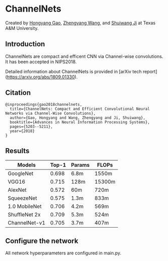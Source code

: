 # ChannelNets

Created by [Hongyang Gao](http://people.tamu.edu/~hongyang.gao/),
[Zhengyang Wang](http://people.tamu.edu/~zhengyang.wang/), and
[Shuiwang Ji](http://people.tamu.edu/~sji/) at Texas A&M University.

## Introduction

ChannelNets are compact and efficent CNN via Channel-wise convolutions. It has been accepted in NIPS2018.

Detailed information about ChannelNets is provided in [arXiv tech report] (https://arxiv.org/abs/1809.01330).

## Citation

```
@inproceedings{gao2018channelnets,
  title={ChannelNets: Compact and Efficient Convolutional Neural Networks via Channel-Wise Convolutions},
  author={Gao, Hongyang and Wang, Zhengyang and Ji, Shuiwang},
  booktitle={Advances in Neural Information Processing Systems},
  pages={5203--5211},
  year={2018}
}
```

## Results

| Models        | Top-1 | Params | FLOPs
|-----------|-------|----------|--------|
| GoogleNet     | 0.698 | 6.8m   | 1550m
| VGG16         | 0.715 | 128m   | 15300m
| AlexNet       | 0.572 | 60m    | 720m
| SqueezeNet    | 0.575 | 1.3m   | 833m
| 1.0 MobileNet | 0.706 | 4.2m   | 569m
| ShuffleNet 2x | 0.709 | 5.3m   | 524m
| ChannelNet-v1 | 0.705 | 3.7m   | 407m

## Configure the network

All network hyperparameters are configured in main.py.
